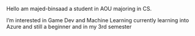 Hello am majed-binsaad a student in AOU majoring in CS.


I’m interested in Game Dev and Machine Learning
currently learning into Azure and
still a beginner and in my 3rd semester
